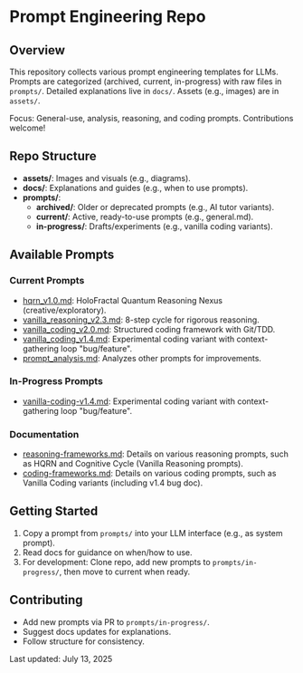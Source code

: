 # Prompt Engineering Repo

## Overview

This repository collects various prompt engineering templates for LLMs. Prompts are categorized (archived, current, in-progress) with raw files in `prompts/`. Detailed explanations live in `docs/`. Assets (e.g., images) are in `assets/`.

Focus: General-use, analysis, reasoning, and coding prompts. Contributions welcome!

## Repo Structure

- **assets/**: Images and visuals (e.g., diagrams).
- **docs/**: Explanations and guides (e.g., when to use prompts).
- **prompts/**:
  - **archived/**: Older or deprecated prompts (e.g., AI tutor variants).
  - **current/**: Active, ready-to-use prompts (e.g., general.md).
  - **in-progress/**: Drafts/experiments (e.g., vanilla coding variants).

## Available Prompts

### Current Prompts

- [hqrn_v1.0.md](prompts/current/reasoning/hqrn_v1.0.md): HoloFractal Quantum Reasoning Nexus (creative/exploratory).
- [vanilla_reasoning_v2.3.md](prompts/current/reasoning/vanilla_reasoning_v2.3.md): 8-step cycle for rigorous reasoning.
- [vanilla_coding_v2.0.md](prompts/current/coding/vanilla_coding_v2.0.md): Structured coding framework with Git/TDD.
- [vanilla_coding_v1.4.md](prompts/current/coding/vanilla_coding_v1.4.md): Experimental coding variant with context-gathering loop "bug/feature".
- [prompt_analysis.md](prompts/current/prompt_analysis.md): Analyzes other prompts for improvements.

### In-Progress Prompts

- [vanilla-coding-v1.4.md](prompts/in-progress/vanilla-coding-v1.4.md): Experimental coding variant with context-gathering loop "bug/feature".

### Documentation

- [reasoning-frameworks.md](docs/reasoning-frameworks.md): Details on various reasoning prompts, such as HQRN and Cognitive Cycle (Vanilla Reasoning prompts).
- [coding-frameworks.md](docs/coding-frameworks.md): Details on various coding prompts, such as Vanilla Coding variants (including v1.4 bug doc).

## Getting Started

1. Copy a prompt from `prompts/` into your LLM interface (e.g., as system prompt).
2. Read docs for guidance on when/how to use.
3. For development: Clone repo, add new prompts to `prompts/in-progress/`, then move to current when ready.

## Contributing

- Add new prompts via PR to `prompts/in-progress/`.
- Suggest docs updates for explanations.
- Follow structure for consistency.

Last updated: July 13, 2025